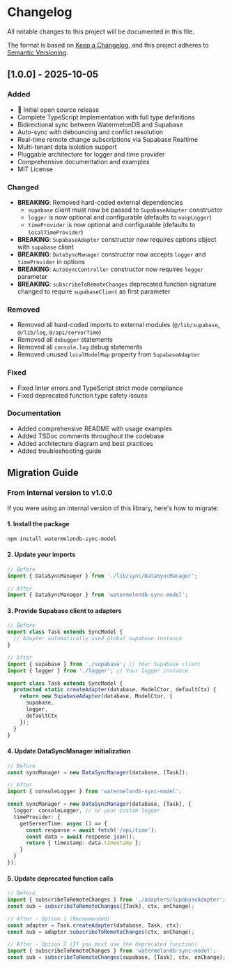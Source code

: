 # Changelog

All notable changes to this project will be documented in this file.

The format is based on [Keep a Changelog](https://keepachangelog.com/en/1.0.0/),
and this project adheres to [Semantic Versioning](https://semver.org/spec/v2.0.0.html).

## [1.0.0] - 2025-10-05

### Added
- 🎉 Initial open source release
- Complete TypeScript implementation with full type definitions
- Bidirectional sync between WatermelonDB and Supabase
- Auto-sync with debouncing and conflict resolution
- Real-time remote change subscriptions via Supabase Realtime
- Multi-tenant data isolation support
- Pluggable architecture for logger and time provider
- Comprehensive documentation and examples
- MIT License

### Changed
- **BREAKING**: Removed hard-coded external dependencies
  - `supabase` client must now be passed to `SupabaseAdapter` constructor
  - `logger` is now optional and configurable (defaults to `noopLogger`)
  - `timeProvider` is now optional and configurable (defaults to `localTimeProvider`)
- **BREAKING**: `SupabaseAdapter` constructor now requires options object with `supabase` client
- **BREAKING**: `DataSyncManager` constructor now accepts `logger` and `timeProvider` in options
- **BREAKING**: `AutoSyncController` constructor now requires `logger` parameter
- **BREAKING**: `subscribeToRemoteChanges` deprecated function signature changed to require `supabaseClient` as first parameter

### Removed
- Removed all hard-coded imports to external modules (`@/lib/supabase`, `@/lib/log`, `@/api/serverTime`)
- Removed all `debugger` statements
- Removed all `console.log` debug statements
- Removed unused `localModelMap` property from `SupabaseAdapter`

### Fixed
- Fixed linter errors and TypeScript strict mode compliance
- Fixed deprecated function type safety issues

### Documentation
- Added comprehensive README with usage examples
- Added TSDoc comments throughout the codebase
- Added architecture diagram and best practices
- Added troubleshooting guide

## Migration Guide

### From internal version to v1.0.0

If you were using an internal version of this library, here's how to migrate:

#### 1. Install the package

```bash
npm install watermelondb-sync-model
```

#### 2. Update your imports

```typescript
// Before
import { DataSyncManager } from './lib/sync/DataSyncManager';

// After
import { DataSyncManager } from 'watermelondb-sync-model';
```

#### 3. Provide Supabase client to adapters

```typescript
// Before
export class Task extends SyncModel {
  // Adapter automatically used global supabase instance
}

// After
import { supabase } from './supabase'; // Your Supabase client
import { logger } from './logger'; // Your logger instance

export class Task extends SyncModel {
  protected static createAdapter(database, ModelCtor, defaultCtx) {
    return new SupabaseAdapter(database, ModelCtor, {
      supabase,
      logger,
      defaultCtx
    });
  }
}
```

#### 4. Update DataSyncManager initialization

```typescript
// Before
const syncManager = new DataSyncManager(database, [Task]);

// After
import { consoleLogger } from 'watermelondb-sync-model';

const syncManager = new DataSyncManager(database, [Task], {
  logger: consoleLogger, // or your custom logger
  timeProvider: {
    getServerTime: async () => {
      const response = await fetch('/api/time');
      const data = await response.json();
      return { timestamp: data.timestamp };
    }
  }
});
```

#### 5. Update deprecated function calls

```typescript
// Before
import { subscribeToRemoteChanges } from './adapters/SupabaseAdapter';
const sub = subscribeToRemoteChanges([Task], ctx, onChange);

// After - Option 1 (Recommended)
const adapter = Task.createAdapter(database, Task, ctx);
const sub = adapter.subscribeToRemoteChanges(ctx, onChange);

// After - Option 2 (If you must use the deprecated function)
import { subscribeToRemoteChanges } from 'watermelondb-sync-model';
const sub = subscribeToRemoteChanges(supabase, [Task], ctx, onChange);
```
